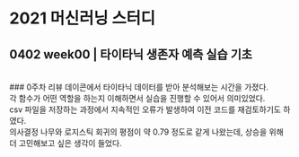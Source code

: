 # 2021 머신러닝 스터디
## 0402 week00 | 타이타닉 생존자 예측 실습 기초
<br/>
### 0주차 리뷰
데이콘에서 타이타닉 데이터를 받아 분석해보는 시간을 가졌다. <br/>
각 함수가 어떤 역할을 하는지 이해하면서 실습을 진행할 수 있어서 의미있었다. <br/>
csv 파일을 저장하는 과정에서 지속적인 오류가 발생하여 이전 코드를 재검토하기도 하였다. <br/>
의사결정 나무와 로지스틱 회귀의 평점이 약 0.79 정도로 같게 나왔는데, 상승을 위해 더 고민해보고 싶은 생각이 들었다. <br/>
